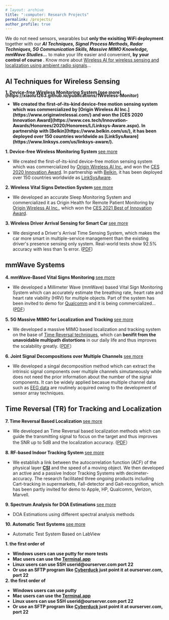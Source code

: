 ```yaml
---
# layout: archive
title: ":computer: Research Projects"
permalink: /projects/
author_profile: true
---
```

We do not need sensors, wearables but <b> only the exisiting WiFi deployment </b> together with our ***AI Techniques, Signal Process Methods, Radar Techniques, 5G Communication Skills, Massive MIMO Knowledge, mmWave Studies...*** to make your life easier and convenient, <b> by your control of course </b>. Know more about [Wireless AI for wireless sensing and localization using ambient radio signals](https://www.originwirelessai.com/)...

<style> div.a { line-height: 68%;} </style> 
<style> ol {margin:0; padding:0;} </style> 
<style> ul.b {list-style-type: disc;} </style>  
## AI Techniques for Wireless Sensing <br/>
<ol style="font-weight: bold;">  
<div class="a"> 1. Device-free Wireless Monitoring System [see more](https://xiaolu1263.github.io/publications/1Wireless-Monitor) </div>
  <ul class="b">
     <li> We created the first-of-its-kind device-free motion sensing system which was commercialized by [Origin Wireless AI Inc.](https://www.originwirelessai.com/) and won the [CES 2020 Innovation Award](https://www.ces.tech/Innovation-Awards/Honorees/2020/Honorees/L/Linksys-Aware.aspx). In partnership with [Belkin](https://www.belkin.com/us/), it has been deployed over 150 countries worldwide as [LinkSysAware](https://www.linksys.com/us/linksys-aware/). </li>
  </ul>
</ol>






<b> 1. Device-free Wireless Monitoring System </b> [see more](https://xiaolu1263.github.io/publications/1Wireless-Monitor) <br/>
  * We created the first-of-its-kind device-free motion sensing system which was commercialized by [Origin Wireless AI Inc.](https://www.originwirelessai.com/) and won the [CES 2020 Innovation Award](https://www.ces.tech/Innovation-Awards/Honorees/2020/Honorees/L/Linksys-Aware.aspx). In partnership with [Belkin](https://www.belkin.com/us/), it has been deployed over 150 countries worldwide as [LinkSysAware](https://www.linksys.com/us/linksys-aware/). <br/>
 
<b> 2. Wireless Vital Signs Detection System </b> [see more](https://xiaolu1263.github.io/publications/2Wireless-Vital-Sign)
  * We developed an accurate Sleep Monitoring System and commercialized it as Origin Health for Remote Patient Monitoring by [Origin Wireless AI Inc.](https://www.originwirelessai.com/), which won the [CES 2021 Best of Innovation Award](https://www.ces.tech/Innovation-Awards/Honorees/2021/Best-Of/O/Origin-Health-Remote-Patient-Monitoring.aspx).

<b> 3. Wireless Driver Arrival Sensing for Smart Car </b> [see more](https://xiaolu1263.github.io/publications/3Wireless-Driver-Sensing)
  * We designed a Driver's Arrival Time Sensing System, which makes the car more smart in multiple-service management than the existing driver's presence sensing only system. Real-world tests show 92.5% accuracy with less than 1s error. ([PDF](https://xiaolu1263.github.io/files/DriverSensing.pdf))

## mmWave Systems
<b> 4. mmWave-Based Vital Signs Monitoring </b> [see more](https://xiaolu1263.github.io/publications/4mmWave-Based-Vital-Sign)
  * We developed a Millimeter Wave (mmWave) based Vital Sign Monitoring System which can accurately estimate the breathing rate, heart rate and heart rate viability (HRV) for multiple objects. Part of the system has been invited to demo for [Qualcomm](https://www.qualcomm.com/) and it is being commercialized... ([PDF](https://xiaolu1263.github.io/files/ViMo.pdf)） 

<b> 5. 5G Massive MIMO for Localization and Tracking </b> [see more](https://xiaolu1263.github.io/publications/5MassiveMIMOLocalization)
  * We developed a massive MIMO based localization and tracking system on the base of [Time Reversal techniques](http://video.cmsworldwide.com/SP17/SP17_RayLiu_Keynote_1080p.mp4), which can **benifit from the unavoidable multipath distortions** in our daily life and thus improves the scalability greatly. ([PDF](https://xiaolu1263.github.io/files/MassiveMIMO.pdf)）
 
 <b> 6. Joint Signal Decompositions over Multiple Channels</b> [see more](https://xiaolu1263.github.io/publications/10SMVMD) <br /> 
  * We developed a singal decomposition method which can extract the intrinsic signal components over multiple channels simutaneously while does not need the prior information about the number of the signal components. It can be widely applied becasue multiple channel data such as [EEG data](https://en.wikipedia.org/wiki/Electroencephalography) are routinely acquired owing to the development of sensor array techniques.

## Time Reversal (TR) for Tracking and Localization
<b> 7. Time Reversal Based Localization </b> [see more](https://xiaolu1263.github.io/publications/6TRLocalization)
  * We developed an Time Reversal based localization methods which can guide the transmitting signal to focus on the target and thus improves the SNR up to 5dB and the localization accuracy. ([PDF](https://xiaolu1263.github.io/files/TAES.pdf)）

<b> 8. RF-based Indoor Tracking System </b> [see more](https://xiaolu1263.github.io/publications/7RF-Indoor-Tracking)
  * We establish a link between the autocorrelation function (ACF) of the physical layer [**CSI**](https://xiaolu1263.github.io/publications/1Wireless-Monitor) and the speed of a moving object. We then developed an active and a passive Indoor Tracking Systems with decimeter-accuracy. The research facilitated three ongoing products including Cart-tracking in supermarkets, Fall-detector and Gait-recognition, which has been partly invited for demo to Apple, HP, Qualcomm, Verizon, Marvell.

<b> 9. Spectrum Analysis for DOA Estimations </b> [see more](https://xiaolu1263.github.io/publications/9SpectrumAnalysisDOA) <br /> 
  * DOA Estimations using different spectral analysis methods <br />
 
<b> 10. Automatic Test Systems </b> [see more](https://xiaolu1263.github.io/publications/8TRTest-LabView) <br />  
  * Automatic Test System Based on LabView <br />

<style> ol {margin:0; padding:0; } </style> 
<style>
ul.a {list-style-type: circle;}
ul.b {list-style-type: disc;}
</style>  
<ol style="font-weight: bold;">  
1. the first order of
    <ul class="b">
       <li>Windows users can use putty for more tests</li>
       <li>Mac users can use the <a href="http://www.terminfo.org">Terminal.app</a></li>
       <li>Linux users can use SSH userid@ourserver.com port 22</li>
       <li>Or use an SFTP program like <a href="http://cyberduck.ch/">Cyberduck</a> just point it at       ourserver.com, port 22</li>
   </ul>
</ol>
<ol style="font-weight: bold;">  
2. the first order of
    <ul class="b">
       <li>Windows users can use putty</li>
       <li>Mac users can use the <a href="http://www.terminfo.org">Terminal.app</a></li>
       <li>Linux users can use SSH userid@ourserver.com port 22</li>
       <li>Or use an SFTP program like <a href="http://cyberduck.ch/">Cyberduck</a> just point it at       ourserver.com, port 22</li>
   </ul>
</ol> 

